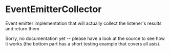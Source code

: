 EventEmitterCollector
=====================

Event emitter implementation that will actually collect the listener's results and return them

Sorry, no documentation yet -- please have a look at the source to see how it works (the bottom part has a short testing example that covers all asis).

